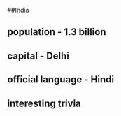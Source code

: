 ##India
## population - 1.3 billion


## capital - Delhi

 
## official language - Hindi


## interesting trivia




